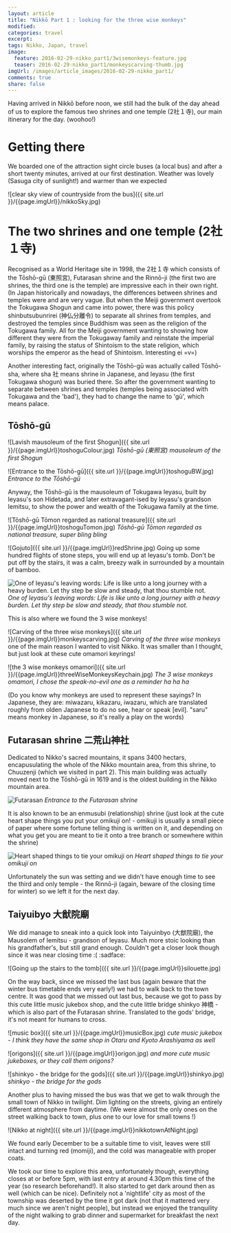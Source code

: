 ```yaml
---
layout: article
title: "Nikkō Part 1 : looking for the three wise monkeys"
modified:
categories: travel
excerpt:
tags: Nikko, Japan, travel
image:
  feature: 2016-02-29-nikko_part1/3wisemonkeys-feature.jpg
  teaser: 2016-02-29-nikko_part1/monkeyscarving-thumb.jpg
imgUrl: /images/article_images/2016-02-29-nikko_part1/
comments: true
share: false
---
```


Having arrived in Nikkō before noon, we still had the bulk of the day ahead of us to explore the famous two shrines and one temple (2社１寺), our main itinerary for the day. (woohoo!)

# Getting there
We boarded one of the attraction sight circle buses (a local bus) and after a short twenty minutes, arrived at our first destination. Weather was lovely (Sasuga city of sunlight!) and warmer than we expected


![clear sky view of countryside from the bus]({{ site.url }}/{{page.imgUrl}}/nikkoSky.jpg)

# The two shrines and one temple (2社１寺)
Recognised as a World Heritage site in 1998, the 2社１寺 which consists of the Tōshō-gū (東照宮), Futarasan shrine and the Rinnō-ji (the first two are shrines, the third one is the temple) are impressive each in their own right.
  (In Japan historically and nowadays, the differences between shrines and temples were and are very vague. But when the Meiji government overtook the Tokugawa Shogun and came into power, there was this policy shinbutsubunrirei (神仏分離令) to separate all shrines from temples, and destroyed the temples since Buddhism was seen as the religion of the Tokugawa family. All for the Meiji government wanting to showing how different they were from the Tokugaway family and reinstate the imperial family, by raising the status of Shintoism to the state religion, which worships the emperor as the head of Shintoism. Interesting ei =v=)



Another interesting fact, originally the Tōshō-gū was actually called Tōshō-sha, where sha 社 means shrine in Japanese, and Ieyasu (the first Tokugawa shogun) was buried there. So after the government wanting to separate between shrines and temples (temples being associated with Tokugawa and the 'bad'), they had to change the name to 'gū', which means palace.

## Tōshō-gū
![Lavish mausoleum of the first Shogun]({{ site.url }}/{{page.imgUrl}}toshoguColour.jpg)
*Tōshō-gū (東照宮) mausoleum of the first Shogun*

![Entrance to the Tōshō-gū]({{ site.url }}/{{page.imgUrl}}toshoguBW.jpg)
*Entrance to the Tōshō-gū*

<!-- But firstly, let's talk about the differences between shrines and temples in Japan.  
significance of why these are so clearly distinguished as the two shrines and one temple (in Japan historically and nowadays, the differences between shrines and temples are very vague, not clear distinction): originally Tōshō-gū was named Tōshō-sha (sha meaning shrine in Japanese before Ieyasu was buried and gū means palace). In 1871 - Meiji 4, there was the shinbutsubunrirei (神仏分離令) to separate all shrines from temples and burrning and destroying all temples are Buddhism was seen as the relgiion of the Tokugawa family. As the Meiji government wanted show people that they are different to the Tokugawa family and reinstate the imperial family, they raised the status of Shintoism from a national religion to state religion which protects and worship the emperor as the head of Shintoism. -->


<!-- <div class="page-feature">
	<div class="page-image">
		<img src="/images/article_images/2015-08-04-three_wise_monkeys_Nikko/sunlight.jpg" class="page-feature-image" itemprop="image">
	</div><!-- /.page-image
</div><!-- /.page-feature -->

<!-- The Tōshō-gū is the mausoleum of Tokugawa Ieyasu (), the first Shogun of Japan. Extravagant and lavish, this was meant to show the power and wealth of the Tokugawa family. -->

Anyway, the Tōshō-gū is the mausoleum of Tokugawa Ieyasu, built by Ieyasu's son Hidetada, and later extravagant-ised by Ieyasu's grandson Iemitsu, to show the power and wealth of the Tokugawa family at the time.
<!-- Built by Ieyasu's son Hidetada according to Ieyasu's will to be buried in Nikko, this was later expanded and extravagant-ised by Iemitsu - the third Shogun and Ieyasu's grandson. It took a year and 5 months to complete, over 45 million workers involved costing around 15 billion yen in today's value. -->

![Tōshō-gū Tōmon  regarded as national treasure]({{ site.url }}/{{page.imgUrl}}toshoguTomon.jpg)
*Tōshō-gū Tōmon regarded as national treasure, super bling bling*



![Gojuto]({{ site.url }}/{{page.imgUrl}}redShrine.jpg)
Going up some hundred flights of stone steps, you will end up at Ieyasu's tomb. Don't be put off by the stairs, it was a calm, breezy walk in surrounded by a mountain of bamboo.

![One of Ieyasu's leaving words: Life is like unto a long journey with a heavy burden. Let thy step be slow and steady, that thou stumble not.]({{page.imgUrl}}ieyasuijun.jpg)
*One of Ieyasu's leaving words: Life is like unto a long journey with a heavy burden. Let thy step be slow and steady, that thou stumble not.*

This is also where we found the 3 wise monkeys!

![Carving of the three wise monkeys]({{ site.url }}/{{page.imgUrl}}monkeyscarving.jpg)
*Carving of the three wise monkeys*
one of the main reason I wanted to visit Nikko. It was smaller than I thought, but just look at these cute omamori keyrings!

![the 3 wise monkeys omamori]({{ site.url }}/{{page.imgUrl}}threeWiseMonkeysKeychain.jpg)
*The 3 wise monkeys omamori, I chose the speak-no-evil one as a reminder ha ha ha*

  (Do you know why monkeys are used to represent these sayings? In Japanese, they are: miwazaru, kikazaru, iwazaru, which are translated roughly from olden Japanese to do no see, hear or speak [evil]. "saru" means monkey in Japanese, so it's really a play on the words)

## Futarasan shrine 二荒山神社
Dedicated to Nikko's sacred mountains, it spans 3400 hectars, encapusulating the whole of the Nikko mountain area, from this shrine, to Chuuzenji (which we visited in part 2). This main building was actually moved next to the Tōshō-gū in 1619 and is the oldest building in the Nikko mountain area.
<!-- Futarasan shrine: dedicated to Nikko's sacred mountains - mentioned in Basho's journal ![Futarasan]({{page.imgUrl}}futarasan.jpg)
Spanning 3400 hectars, the Futarasan shrine encapusulate the whole of the Nikko mountain area - from Chuuzenji (which we visited in part 2 the next day by bus). The main building was moved to next to the Tōshō-gū in 1619 and the oldest building in the Nikko mountain area. -->

![Futarasan]({{page.imgUrl}}futarasan.jpg)
*Entrance to the Futarasan shrine*

It is also known to be an enmusubi (relationship) shrine (just look at the cute heart shape things you put your omikuji on! - omikuji is usually a small piece of paper where some fortune telling thing is written on it, and depending on what you get you are meant to tie it onto a tree branch or somewhere within the shrine)

![Heart shaped things to tie your omikuji on]({{page.imgUrl}}heartShapedOmamori.jpg)
*Heart shaped things to tie your omikuji on*

Unfortunately the sun was setting and we didn't have enough time to see the third and only temple - the Rinnō-ji (again, beware of the closing time for winter) so we left it for the next day.

## Taiyuibyo 大猷院廟
We did manage to sneak into a quick look into Taiyuinbyo (大猷院廟), the Mausolem of Iemitsu - grandson of Ieyasu. Much more stoic looking than his grandfather's, but still grand enough. Couldn't get a closer look though since it was near closing time :( :sadface:

![Going up the stairs to the tomb]({{ site.url }}/{{page.imgUrl}}silouette.jpg)

On the way back, since we missed the last bus (again beware that the winter bus timetable ends very early!) we had to walk back to the town centre. It was good that we missed out last bus, because we got to pass by this cute little music jukebox shop, and the cute little bridge shinkyo 神橋 - which is also part of the Futarasan shrine. Translated to the gods' bridge, it's not meant for humans to cross.

![music box]({{ site.url }}/{{page.imgUrl}}musicBox.jpg)
*cute music jukebox - I think they have the same shop in Otaru and Kyoto Arashiyama as well*

![origons]({{ site.url }}/{{page.imgUrl}}origon.jpg)
*and more cute music jukeboxes, or they call them origons?*

![shinkyo - the bridge for the gods]({{ site.url }}/{{page.imgUrl}}shinkyo.jpg)
*shinkyo - the bridge for the gods*

Another plus to having missed the bus was that we get to walk through the small town of Nikko in twilight. Dim lighting on the streets, giving an entirely different atmosphere from daytime. (We were almost the only ones on the street walking back to town, plus one to our love for small towns !)

![Nikko at night]({{ site.url }}/{{page.imgUrl}}nikkotownAtNight.jpg)

We found early December to be a suitable time to visit, leaves were still intact and turning red (momiji), and the cold was manageable with proper coats.

We took our time to explore this area, unfortunately though, everything closes at or before 5pm, with last entry at around 4.30pm this time of the year (so research beforehand!). It also started to get dark around then as well (which can be nice). Definitely not a 'nightlife' city as most of the township was deserted by the time it got dark (not that it mattered very much since we aren't night people), but instead we enjoyed the tranquility of the night walking to grab dinner and supermarket for breakfast the next day.
